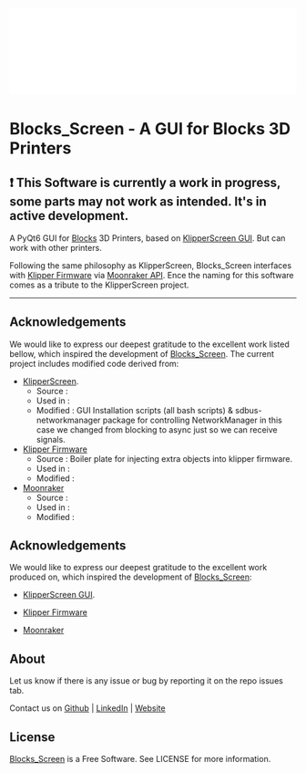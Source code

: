 ![alt](BlocksScreen/lib/ui/resources/media/logoblocks.png)

# Blocks_Screen - A GUI for Blocks 3D Printers


## :exclamation: This Software is currently a work in progress, some parts may not work as intended. It's in active development.

A PyQt6 GUI for [Blocks](https://blockstec.com) 3D Printers, based on [KlipperScreen GUI](https://github.com/KlipperScreen/KlipperScreen). But can work with other printers. 

Following the same philosophy as KlipperScreen, Blocks_Screen interfaces with [Klipper Firmware](https://github.com/Klipper3d/klipper) via [Moonraker API](https://github.com/arksine/moonraker). Ence the naming for this software comes as a tribute to the KlipperScreen project.



----------

<!-- ## Features 
A PyQt6 GUI for [Blocks](https://blockstec.com) 3D Printers, based on [KlipperScreen GUI](https://github.com/KlipperScreen/KlipperScreen). 

Following the same philosophy as KlipperScreen, Blocks_Screen interfaces with [Klipper Firmware](https://github.com/Klipper3d/klipper) via [Moonraker API](https://github.com/arksine/moonraker).



----------

## Features 


- Network control - Lets users interact with wifi interface, permitting adding wifi networks, set connection priorities, 
- Hotspot - For local connection, 


## Installation -->

## Acknowledgements

We would like to express our deepest gratitude to the excellent work listed bellow, which inspired the development of [Blocks_Screen](https://github.com/BlocksTechnology/Blocks_Screen). The current project includes modified code derived from:
 
- [KlipperScreen](https://github.com/KlipperScreen/KlipperScreen).
    - Source :   
    - Used in : 
    - Modified : GUI Installation scripts (all bash scripts) & sdbus-networkmanager package for controlling NetworkManager in this case we changed from blocking to async just so we can receive signals.
- [Klipper Firmware](https://github.com/Klipper3d/klipper)
    - Source :   Boiler plate for injecting extra objects into klipper firmware.
    - Used in : 
    - Modified : 
- [Moonraker](https://github.com/arksine/moonraker)
    - Source :
    - Used in : 
    - Modified :


<!-- ## Screenshots -->




<!-- ## Installation -->

## Acknowledgements

We would like to express our deepest gratitude to the excellent work produced on, which inspired the development of [Blocks_Screen](https://github.com/BlocksTechnology/Blocks_Screen):
 
- [KlipperScreen GUI](https://github.com/KlipperScreen/KlipperScreen).

- [Klipper Firmware](https://github.com/Klipper3d/klipper)

- [Moonraker](https://github.com/arksine/moonraker)



## About 
<!-- Documentation can be found on [Docs](https://). -->

Let us know if there is any issue or bug by reporting it on the repo issues tab.

Contact us on [Github](https://) | [LinkedIn](https://) | [Website](https://) 

## License 

[Blocks_Screen](https://github.com/BlocksTechnology/Blocks_Screen) is a Free Software. See LICENSE for more information.
 


